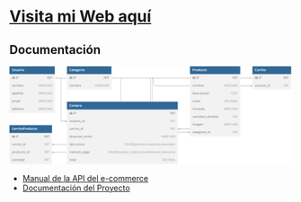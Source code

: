 # [Visita mi Web aquí](https://sofiarama.github.io/proyectoFinal/login.html)

## Documentación

![Diagrama del  Modelo Entidad Relación (MER) de nuestro ecommerce](./img/DiagramaBD_ecommerceJAP.svg)

- [Manual de la API del e-commerce](docs/Manual%20de%20la%20API%20de%20e_Mercado.pdf)
- [Documentación del Proyecto](docs/Letra%20del%20Proyecto.pdf)

